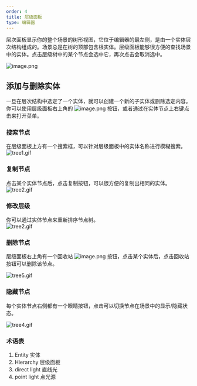 ```yaml
---
order: 4
title: 层级面板
type: 编辑器
---
```


层次面板显示你的整个场景的树形视图，它位于编辑器的最左侧，是由一个实体层次结构组成的。场景总是在树的顶部包含根实体。层级面板能够很方便的查找场景中的实体。点击层级树中的某个节点会选中它，再次点击会取消选中。

![image.png](https://img.alicdn.com/imgextra/i3/O1CN010JEnsw1aXJ9wTddi9_!!6000000003339-2-tps-624-788.png)

## 添加与删除实体
一旦在层次结构中选定了一个实体，就可以创建一个新的子实体或删除选定内容。你可以使用层级面板右上角的 ![image.png](https://img.alicdn.com/imgextra/i2/O1CN0174RKfI1dp7PPeLmHn_!!6000000003784-2-tps-34-38.png) 按钮，或者通过在实体节点上右键点击来打开菜单。

### 搜索节点

在层级面板上方有一个搜索框，可以针对层级面板中的实体名称进行模糊搜索。  
![tree1.gif](https://img.alicdn.com/imgextra/i2/O1CN01Gtc4BT1RMTFN3L7aH_!!6000000002097-1-tps-231-354.gif)

### 复制节点
点击某个实体节点后，点击复制按钮，可以很方便的复制出相同的实体。  
![tree2.gif](https://img.alicdn.com/imgextra/i4/O1CN01sf5eCY1vGuufPYKGq_!!6000000006146-1-tps-231-354.gif)
### 修改层级
你可以通过实体节点来重新排序节点树。  
![tree2.gif](https://img.alicdn.com/imgextra/i3/O1CN01lBh8na1zWGecdjEvt_!!6000000006721-1-tps-939-549.gif)

### 删除节点

层级面板右上角有一个回收站 ![image.png](https://img.alicdn.com/imgextra/i4/O1CN01i25J1t1MFXARTy5NA_!!6000000001405-2-tps-32-46.png) 按钮，点击某个实体后，点击回收站按钮可以删除该节点。

![tree5.gif](https://img.alicdn.com/imgextra/i4/O1CN01eGhuHb1Zt0ItZsnzc_!!6000000003251-1-tps-305-312.gif)

### 隐藏节点

每个实体节点右侧都有一个眼睛按钮，点击可以切换节点在场景中的显示/隐藏状态。

![tree4.gif](https://img.alicdn.com/imgextra/i3/O1CN01A0iZVl1jLhfJw4Ulh_!!6000000004532-1-tps-939-549.gif)

### 术语表

1. Entity 实体
1. Hierarchy 层级面板
1. direct light 直线光
1. point light 点光源
